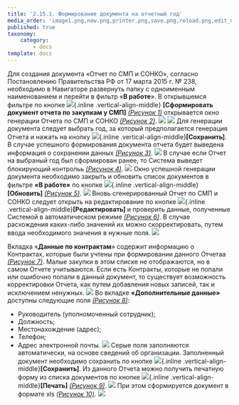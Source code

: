 ```yaml
---
title: '2.15.1. Формирование документа на отчетный год'
media_order: 'image1.png,new.png,printer.png,save.png,reload.png,edit_m.png,image2.png,image3.png,image4.png,image5.png,image6.png,image7.png,image8.png,image10.png,image11.png'
published: true
taxonomy:
    category:
        - docs
template: docs
---
```


Для создания документа «Отчет по СМП и СОНКО», согласно Постановлению Правительства РФ от 17 марта 2015 г. № 238, необходимо в Навигаторе развернуть папку с одноименным наименованием и перейти в фильтр «**В работе**». В открывшемся фильтре по кнопке   ![](new.png){.inline .vertical-align-middle} **[Сформировать документ отчета по закупкам у СМП]** *[(Рисунок 1)](#ris-01)* открывается окно генерации Отчета по СМП и СОНКО *[(Рисунок 2)](#ris-02)*. 
![](image1.png?id=ris-01)
![](image2.png?id=ris-02)
Для генерации документа следует выбрать год, за который предполагается генерация Отчета и нажать на кнопку   ![](save.png){.inline .vertical-align-middle}**[Сохранить]**. В случае успешного формирования документа отчета будет выведена информация о сохранении данных *[(Рисунок 3)](#ris-03)*. 
![](image3.png?id=ris-03)
В случае если Отчет на выбраный год был сформирован ранее, то Система выведет блокирующий контрольь *[(Рисунок 4)](#ris-04)*.
![](image4.png?id=ris-04)
Окно успешной генерации документа необходимо закрыть и обновить список документов в фильтре **«В работе»** по кнопке ![](reload.png){.inline .vertical-align-middle} **[Обновить]** *[(Рисунок 5)](#ris-05)*.
![](image5.png?id=ris-05)
Вновь сгенерированный Отчет по СМП и СОНКО следует открыть на редактирование по кнопке ![](edit_m.png){.inline .vertical-align-middle}**[Редактировать]** и проверить данные, полученные Системой в автоматическом режиме *[(Рисунок 6)](#ris-06)*. В случае расхождения каких-либо значений их можно скорректировать, путем ввода необходимого значения в нужные поля.
![](image6.png?id=ris-06)

Вкладка «**Данные по контрактам**» содержит информацию о Контрактах, которые были учтены при формировании данного Отчетаа *[(Рисунок 7)](#ris-07)*. Малые закупки в этом списке не отображаются, но в самом Отчете учитываются. Если есть Контракты, которые не попали или ошибочно попали в данный документ, то существует возможность корректировки Отчета, как путем добавления новых записей, так и исключением ненужных.
![](image7.png?id=ris-07)
Во вкладке **«Дополнительные данные»** доступны следующие поля *[(Рисунок 8)](#ris-08)*:
* Руководитель (уполномоченный сотрудник);
* Должность;
* Местонахождение (адрес);
* Телефон;
* Адрес электронной почты.
![](image8.png?id=ris-08)
Серые поля заполняются автоматически, на основе сведений об организации.
Заполненный документ необходимо сохранить по кнопке  ![](save.png){.inline .vertical-align-middle}**[Сохранить]**. 
Из данного Отчета можно получить печатную форму из списка документов по кнопке ![](printer.png){.inline .vertical-align-middle}**[Печать]** *[(Рисунок 9)](#ris-09)*.
![](image10.png?id=ris-09)
При этом сформируется документ в формате xls *[(Рисунок 10)](#ris-10)*.
![](image11.png?id=ris-10)
